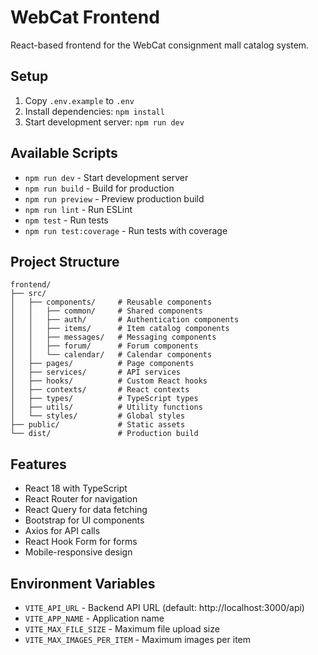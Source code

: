 # WebCat Frontend

React-based frontend for the WebCat consignment mall catalog system.

## Setup

1. Copy `.env.example` to `.env`
2. Install dependencies: `npm install`
3. Start development server: `npm run dev`

## Available Scripts

- `npm run dev` - Start development server
- `npm run build` - Build for production
- `npm run preview` - Preview production build
- `npm run lint` - Run ESLint
- `npm test` - Run tests
- `npm run test:coverage` - Run tests with coverage

## Project Structure

```
frontend/
├── src/
│   ├── components/     # Reusable components
│   │   ├── common/     # Shared components
│   │   ├── auth/       # Authentication components
│   │   ├── items/      # Item catalog components
│   │   ├── messages/   # Messaging components
│   │   ├── forum/      # Forum components
│   │   └── calendar/   # Calendar components
│   ├── pages/          # Page components
│   ├── services/       # API services
│   ├── hooks/          # Custom React hooks
│   ├── contexts/       # React contexts
│   ├── types/          # TypeScript types
│   ├── utils/          # Utility functions
│   └── styles/         # Global styles
├── public/             # Static assets
└── dist/               # Production build
```

## Features

- React 18 with TypeScript
- React Router for navigation
- React Query for data fetching
- Bootstrap for UI components
- Axios for API calls
- React Hook Form for forms
- Mobile-responsive design

## Environment Variables

- `VITE_API_URL` - Backend API URL (default: http://localhost:3000/api)
- `VITE_APP_NAME` - Application name
- `VITE_MAX_FILE_SIZE` - Maximum file upload size
- `VITE_MAX_IMAGES_PER_ITEM` - Maximum images per item